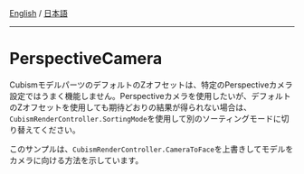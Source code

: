 [English](Description.md) / [日本語](Description.ja.md)

---

# PerspectiveCamera

CubismモデルパーツのデフォルトのZオフセットは、特定のPerspectiveカメラ設定ではうまく機能しません。Perspectiveカメラを使用したいが、デフォルトのZオフセットを使用しても期待どおりの結果が得られない場合は、``CubismRenderController.SortingMode``を使用して別のソーティングモードに切り替えてください。

このサンプルは、``CubismRenderController.CameraToFace``を上書きしてモデルをカメラに向ける方法を示しています。
